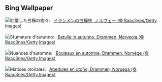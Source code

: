 ## Bing Wallpaper
![](https://www.bing.com/th?id=OHR.NorwayBirch_JA-JP0530837645_UHD.jpg&w=1000)紅葉した白樺の樹々:&nbsp;&ensp;[ドランメンの白樺林, ノルウェー (© Baac3nes/Getty Images)](https://www.bing.com/th?id=OHR.NorwayBirch_JA-JP0530837645_UHD.jpg)
<br><br/>
![](https://www.bing.com/th?id=OHR.NorwayBirch_IT-IT3144074333_UHD.jpg&w=1000)Sfumature d'autunno:&nbsp;&ensp;[Betulle in autunno, Drammen, Norvegia (© Baac3nes/Getty Images)](https://www.bing.com/th?id=OHR.NorwayBirch_IT-IT3144074333_UHD.jpg)
<br><br/>
![](https://www.bing.com/th?id=OHR.NorwayBirch_FR-FR2848858958_UHD.jpg&w=1000)Nuances d'automne:&nbsp;&ensp;[Bouleaux en automne, Drammen, Norvège (© Baac3nes/Getty Images)](https://www.bing.com/th?id=OHR.NorwayBirch_FR-FR2848858958_UHD.jpg)
<br><br/>
![](https://www.bing.com/th?id=OHR.NorwayBirch_ES-ES5601632512_UHD.jpg&w=1000)Matices otoñales:&nbsp;&ensp;[Abedules en otoño, Drammen, Noruega (© Baac3nes/Getty Images)](https://www.bing.com/th?id=OHR.NorwayBirch_ES-ES5601632512_UHD.jpg)
<br><br/>
